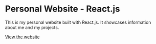 # Personal Website - React.js

This is my personal website built with React.js. It showcases information about me and my projects.

[View the website](http://kovalets.wz.cz/)
